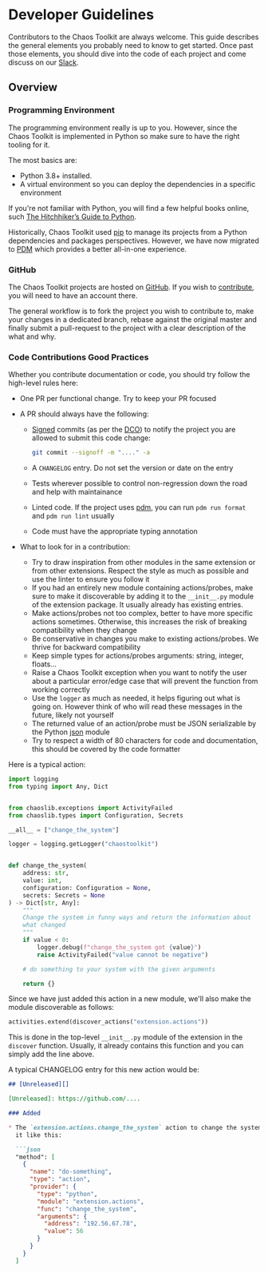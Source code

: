 # Developer Guidelines

Contributors to the Chaos Toolkit are always welcome. This guide describes the
general elements you probably need to know to get started. Once past those
elements, you should dive into the code of each project and come discuss
on our [Slack][slack].

[slack]: https://join.slack.com/t/chaostoolkit/shared_invite/zt-22c5isqi9-3YjYzucVTNFFVIG~Kzns8g

## Overview

### Programming Environment

The programming environment really is up to you. However, since the Chaos
Toolkit is implemented in Python so make sure to have the right tooling for it.

The most basics are:

* Python 3.8+ installed.
* A virtual environment so you can deploy the dependencies in a specific
  environment

If you're not familiar with Python, you will find a few helpful books online,
such [The Hitchhiker’s Guide to Python][hitchhiker].

[hitchhiker]: http://docs.python-guide.org/en/latest/

Historically, Chaos Toolkit used [pip][pip] to manage its projects from a Python
dependencies and packages perspectives. However, we have now migrated
to [PDM][pdm] which provides a better all-in-one experience.

[pip]: https://pip.pypa.io/en/stable/
[pdm]: https://pdm-project.org/en/latest/

### GitHub

The Chaos Toolkit projects are hosted on [GitHub][gh]. If you wish to
[contribute](../contributing.md), you will need to have an account there.

The general workflow is to fork the project you wish to contribute to, make your
changes in a dedicated branch, rebase against the original master and finally
submit a pull-request to the project with a clear description of the what and
why.

[gh]: https://github.com/chaostoolkit/

### Code Contributions Good Practices

Whether you contribute documentation or code, you should try follow the
high-level rules here:

* One PR per functional change. Try to keep your PR focused

* A PR should always have the following:
  * [Signed][signoff] commits (as per the [DCO][dco]) to notify the project you
    are allowed to submit this code change:

    ```bash
    git commit --signoff -m "...." -a
    ```

  * A `CHANGELOG` entry. Do not set the version or date on the entry
  * Tests wherever possible to control non-regression down the road and help
    with maintainance
  * Linted code. If the project uses [pdm][], you can run `pdm run format`
    and `pdm run lint` usually
  * Code must have the appropriate typing annotation

* What to look for in a contribution:
  * Try to draw inspiration from other modules in the same extension or from
    other extensions. Respect the style as much as possible and use the linter
    to ensure you follow it
  * If you had an entirely new module containing actions/probes, make sure
    to make it discoverable by adding it to the `__init__.py` module of the
    extension package. It usually already has existing entries.
  * Make actions/probes not too complex, better to have more specific actions
    sometimes. Otherwise, this increases the risk of breaking compatibility
    when they change
  * Be conservative in changes you make to existing actions/probes. We thrive
    for backward compatibility
  * Keep simple types for actions/probes arguments: string, integer, floats...
  * Raise a Chaos Toolkit exception when you want to notify the user about
    a particular error/edge case that will prevent the function from working
    correctly
  * Use the `logger` as much as needed, it helps figuring out what is going on.
    However think of who will read these messages in the future, likely not
    yourself
  * The returned value of an action/probe must be JSON serializable by the
    Python [json][] module
  * Try to respect a width of 80 characters for code and documentation, this
    should be covered by the code formatter


[signoff]: https://git-scm.com/docs/git-commit#Documentation/git-commit.txt---signoff
[dco]: https://developercertificate.org/
[json]: https://docs.python.org/3/library/json.html#module-json

Here is a typical action:

```python
import logging
from typing import Any, Dict


from chaoslib.exceptions import ActivityFailed
from chaoslib.types import Configuration, Secrets

__all__ = ["change_the_system"]

logger = logging.getLogger("chaostoolkit")


def change_the_system(
    address: str,
    value: int,
    configuration: Configuration = None,
    secrets: Secrets = None
) -> Dict[str, Any]:
    """
    Change the system in funny ways and return the information about
    what changed
    """
    if value < 0:
        logger.debug(f"change_the_system got {value}")
        raise ActivityFailed("value cannot be negative")

    # do something to your system with the given arguments

    return {}
```

Since we have just added this action in a new module, we'll also make the
module discoverable as follows:

```python
activities.extend(discover_actions("extension.actions"))
```

This is done in the top-level `__init__.py` module of the extension in the
`discover` function. Usually, it already contains this function and you can
simply add the line above.

A typical CHANGELOG entry for this new action would be:

```markdown
## [Unreleased][]

[Unreleased]: https://github.com/....

### Added

* The `extension.actions.change_the_system` action to change the system. Use
  it like this:

  ```json
  "method": [
    {
      "name": "do-something",
      "type": "action",
      "provider": {
        "type": "python",
        "module": "extension.actions",
        "func": "change_the_system",
        "arguments": {
          "address": "192.56.67.78",
          "value": 56
        }
      }
    }
  ]
  ```

```